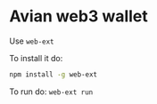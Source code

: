 # Avian web3 wallet

Use `web-ext`

To install it do:
```sh
npm install -g web-ext
```

To run do: `web-ext run`
